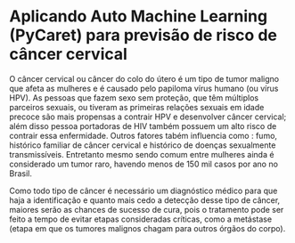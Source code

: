 # Aplicando Auto Machine Learning (PyCaret) para previsão de risco de câncer cervical

O câncer cervical ou câncer do colo do útero é um tipo de tumor maligno que afeta as mulheres e é causado pelo papiloma vírus humano (ou vírus HPV). As pessoas que fazem sexo sem 
proteção, que têm múltiplos parceiros sexuais, ou tiveram as primeiras relações sexuais em idade precoce são mais propensas a contrair HPV e desenvolver câncer cervical; além 
disso pessoa portadoras de HIV também possuem um alto risco de contrair essa enfermidade. Outros fatores tabém influencia como : fumo, histórico familiar de câncer cervical e 
histórico de doenças sexualmente transmissíveis. Entretanto mesmo sendo comum entre mulheres ainda é considerado um tumor raro, havendo menos de 150 mil casos por ano no Brasil.

Como todo tipo de câncer é necessário um diagnóstico médico para que haja a identificação e quanto mais cedo a detecção desse tipo de câncer, maiores serão as chances de sucesso 
de cura, pois o tratamento pode ser feito a tempo de evitar etapas consideradas críticas, como a metástase (etapa em que os tumores malignos chagam para outros órgãos do corpo).
